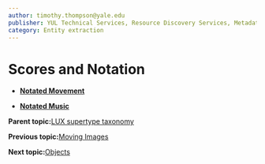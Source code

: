 ```yaml
---
author: timothy.thompson@yale.edu
publisher: YUL Technical Services, Resource Discovery Services, Metadata Services Unit
category: Entity extraction
---
```


# Scores and Notation

-   **[Notated Movement](../../tasks/supertypes/notatedmovement.md)**  

-   **[Notated Music](../../tasks/supertypes/notatedmusic.md)**  


**Parent topic:**[LUX supertype taxonomy](../../tasks/supertypes/supertypes.md)

**Previous topic:**[Moving Images](../../tasks/supertypes/movingimageformats.md)

**Next topic:**[Objects](../../tasks/supertypes/objectformats.md)

